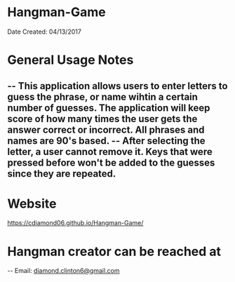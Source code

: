 # Hangman-Game
Date Created: 04/13/2017
# General Usage Notes
-- This application allows users to enter letters to guess the phrase, or name wihtin a certain number of guesses. The application will keep score of how many times the user gets the answer correct or incorrect. All phrases and names are 90's based. 
-- After selecting the letter, a user cannot remove it. Keys that were pressed before won't be added to the guesses since they are repeated.
--
# Website
https://cdiamond06.github.io/Hangman-Game/

# Hangman creator can be reached at
-- Email: diamond.clinton6@gmail.com

